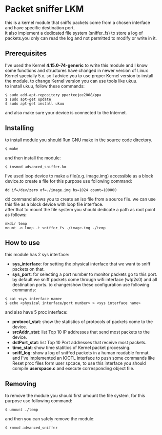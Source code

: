 # Packet sniffer LKM
this is a kernel module that sniffs packets come from a chosen interface and have specific destination port.  
it also implement a dedicated file system (sniffer_fs) to store a log of packets.you only can read the log and not permitted 
to modify or write in it.
## Prerequisites
I've used the Kernel <b>4.15.0-74-generic</b> to write this module and I know some functions and structures have changed 
in newer version of Linux Kernel specially 5.x. so I advice you to use proper Kernel version to install the module. to change Kernel version you can use tools like
ukuu.  
to install ukuu, follow these commands:  
```
$ sudo add-apt-repository ppa:teejee2008/ppa
$ sudo apt-get update
$ sudo apt-get install ukuu
```
and also make sure your device is connected to the Internet.
## Installing 
to install module you should Run GNU make in the source code directory.  
```
$ make
```
and then install the module:
```
$ insmod advanced_sniffer.ko
```
I've used loop device to make a file(e.g. image.img) accessible as a block device.to create a file for this purpose use following command:
```
dd if=/dev/zero of=./image.img bs=1024 count=100000
```
dd command allows you to create an iso file from a source file. we can use this file as a block device with loop 
file interface.  
after that to mount the file system you should dedicate a path as root point as follows:
```
mkdir temp
mount -o loop -t sniffer_fs ./image.img ./temp
```
## How to use
this module has 2 sys interface:  
* <b>sys_interface</b>: for setting the physical interface that we want to sniff packets on that.
* <b>sys_port</b>: for selecting a port number to monitor packets go to this port.
by default we sniff packets come through wifi interface (wlp2s0) and all destination ports. to change/show these configuration
use following commands:
```
$ cat <sys interface name> 
$ echo <physical interface/port number> > <sys interface name>
```
and also have 5 proc interface:
* <b>protocol_stat</b>: show the statistics of protocols of packets come to the device.
* <b>srcAddr_stat</b>: list Top 10 IP addresses that send most packets to the device.
* <b>dstPort_stat</b>: list Top 10 Port addresses that receive most packets.
* <b>time_stat</b>: show time statitics of Kernel packet processing.
* <b>sniff_log</b>: show a log of sniffed packets in a human readable format.  
and I've implemented an IOCTL interface to push some commands like Reset proc files form user spcace, to use this 
interface you should compile <b>userspace.c</b> and execute corresponding object file.  
## Removing
to remove the module you should first umount the file system, for this purpose use following command:
```
$ umount ./temp
```
and then you can safely remove the module:
```
$ rmmod advanced_sniffer
```













